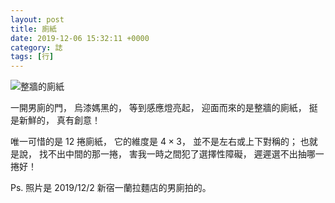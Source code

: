 ```yaml
---
layout: post
title: 廁紙
date: 2019-12-06 15:32:11 +0000
category: 誌
tags: [行]
---
```

![整牆的廁紙](/blog/assets/images/2019/ichiran.jpg "整牆的廁紙")<br />

<!--more-->

一開男廁的門，
烏漆媽黑的，
等到感應燈亮起，
迎面而來的是整牆的廁紙，
挺是新鮮的，
真有創意！

唯一可惜的是 12 捲廁紙，
它的維度是 $4\times 3$，
並不是左右或上下對稱的；
也就是說，
找不出中間的那一捲，
害我一時之間犯了選擇性障礙，
遲遲選不出抽哪一捲好！<br />

Ps. 照片是 2019/12/2 新宿一蘭拉麵店的男廁拍的。

